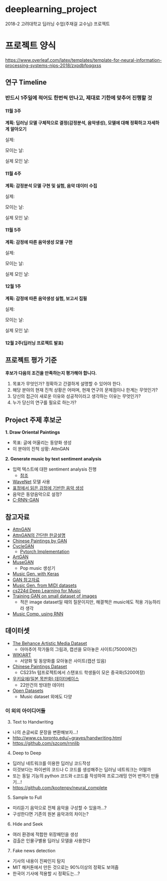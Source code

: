 # deeplearning_project
2018-2 고려대학교 딥러닝 수업(주재걸 교수님) 프로젝트

# 프로젝트 양식
https://www.overleaf.com/latex/templates/template-for-neural-information-processing-systems-nips-2018/zxpdbfpqgxss

## 연구 Timeline
### 반드시 1주일에 적어도 한번씩 만나고, 제대로 기한에 맞추어 진행할 것
#### 11월 3주
**계획: 딥러닝 모델 구체적으로 결정(감정분석, 음악생성), 모델에 대해 정확하고 자세하게 알아오기**

실제: 

모이는 날:

실제 모인 날:

#### 11월 4주
**계획: 감정분석 모델 구현 및 실험, 음악 데이터 수집**

실제:

모이는 날:

실제 모인 날:

#### 11월 5주
**계획: 감정에 따른 음악생성 모델 구현**

실제:

모이는 날:

실제 모인 날:

#### 12월 1주
**계획: 감정에 따른 음악생성 실험, 보고서 집필**

실제:

모이는 날:

실제 모인 날:

#### 12월 2주(딥러닝 프로젝트 발표)


## 프로젝트 평가 기준
**후보가 다음의 조건을 만족하는지 평가해야 합니다.**
1. 목표가 무엇인가? 정확하고 간결하게 설명할 수 있어야 한다.
2. 해당 분야의 현재 진척 상황은 어떠며, 현재 연구의 문제점이나 한계는 무엇인가?
3. 당신의 접근이 새로운 이유와 성공적이라고 생각하는 이유는 무엇인가?
4. 누가 당신의 연구를 필요로 하는가?

## Project 주제 후보군

**1. Draw Oriental Paintings**
  - 목표: 글에 어울리는 동양화 생성
  - 이 분야의 진척 상황: AttnGAN 
  
**2. Generate music by text sentiment analysis**
- 입력 텍스트에 대한 sentiment analysis 진행
  - [참조](https://ratsgo.github.io/natural%20language%20processing/2017/08/16/deepNLP/#e-감성분류)
- [WaveNet](https://deepmind.com/blog/wavenet-generative-model-raw-audio/) 모델 사용
- [표정에서 읽은 감정에 기반한 음악 생성](http://www.scitepress.org/Papers/2018/65977/65977.pdf)
- 음악은 동양음악으로 설정?
- [C-RNN-GAN](https://medium.com/cindicator/music-generation-with-neural-networks-gan-of-the-week-b66d01e28200)

## 참고자료
- [AttnGAN](https://arxiv.org/pdf/1711.10485.pdf)
- [AttnGAN의 간단한 한글설명](https://blog.naver.com/PostView.nhn?blogId=blogstock&logNo=221189113859&parentCategoryNo=&categoryNo=&viewDate=&isShowPopularPosts=false&from=postView)
- [Chinese Paintings by GAN](http://cs231n.stanford.edu/reports/2017/pdfs/311.pdf)
- [CycleGAN](https://arxiv.org/pdf/1703.10593.pdf)
  - [Pytorch Implementation](https://github.com/junyanz/pytorch-CycleGAN-and-pix2pix)
- [ArtGAN](https://arxiv.org/pdf/1702.03410.pdf)
- [MuseGAN](https://salu133445.github.io/musegan/pdf/musegan-aaai2018-slides.pdf)
  - Pop music 생성기
- [Music Gen. with Keras](https://towardsdatascience.com/how-to-generate-music-using-a-lstm-neural-network-in-keras-68786834d4c5)
- [GAN 참고자료](https://github.com/nashory/gans-awesome-applications)
- [Music Gen. from MIDI datasets](https://neuro.cs.ut.ee/wp-content/uploads/2018/02/MIDI_music.pdf)
- [cs224d Deep Learning for Music](https://cs224d.stanford.edu/reports/allenh.pdf)
- [Training GAN on small dataset of images](https://stackoverflow.com/questions/48601991/training-gan-on-small-dataset-of-images)
  - 적은 image dataset일 때의 질문이지만, 해결책은 music에도 적용 가능하리라 생각
- [Music Comp. using RNN](https://web.stanford.edu/class/cs224n/reports/2762076.pdf)
## 데이터셋
- [The Behance Artistic Media Dataset](https://bam-dataset.org/)
  - 아마추어 작가들의 그림과, 캡션을 모아놓은 사이트(75000여건)
- [WIKIART](https://www.wikiart.org/en/wu-daozi)
  - 서양화 및 동양화를 모아놓은 사이트(캡션 있음)
- [Chinese Paintings Dataset](https://github.com/ychen93/Chinese-Painting-Dataset)
  - CS231n 텀프로젝트에서 스탠포드 학생들이 모은 중국화(5200여장)
- [우키요에(일본 목판화) 데이터베이스](https://ukiyo-e.org/)
  - 22만건의 방대한 데이터 
- [Open Datasets](https://skymind.ai/wiki/open-datasets)
  - Music dataset 외에도 다양
  
### 이 외의 아이디어들

3. Text to Handwriting
- 나의 손글씨로 문장을 변환해보자...!
- http://www.cs.toronto.edu/~graves/handwriting.html
- https://github.com/szcom/rnnlib

4. Deep to Deep
- 딥러닝 네트워크를 이용한 딥러닝 코드작성
- 이것보다는 파이썬의 코드나 C 코드를 생성해주는 딥러닝 네트워크는 어떨까
- 또는 동일 기능의 python 코드와 c코드를 작성하여 프로그래밍 언어 번역기 만들기...!
- https://github.com/kootenpv/neural_complete

5. Sample to Full
- 미리듣기 음악으로 전체 음악을 구성할 수 있을까...?
- 구성한다면 기존의 원본 음악과의 차이는?

6. Hide and Seek
- 여러 환경에 적합한 위장패턴을 생성
- 검출은 인물구별용 딥러닝 모델을 사용한다

7. Fake news detection
- 기사의 내용이 진짜인지 탐지
- MIT 해커톤에서 만든 것으로는 90%이상의 정확도 보여줌
- 한국어 기사에 적용할 시 정확도는...?
